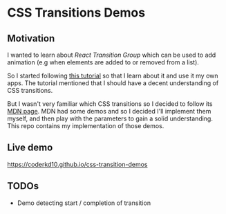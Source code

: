 # CSS Transitions Demos

## Motivation

I wanted to learn about *React Transition Group* which can be used to add animation (e.g when elements are added to or removed from a list).

So I started following [this tutorial](https://dev.to/underdogio/adding-animations-to-your-react-app-with-react-transition-group) so that I learn about it and use it my own apps. The tutorial mentioned that I should have a decent understanding of CSS transitions.  

But I wasn't very familiar which CSS transitions so I decided to follow its [MDN page](https://developer.mozilla.org/en-US/docs/Web/CSS/CSS_Transitions/Using_CSS_transitions). MDN had some demos and so I decided I'll implement them myself, and then play with the parameters to gain a solid understanding. This repo contains my implementation of those demos.

## Live demo

https://coderkd10.github.io/css-transition-demos

## TODOs

- Demo detecting start / completion of transition

